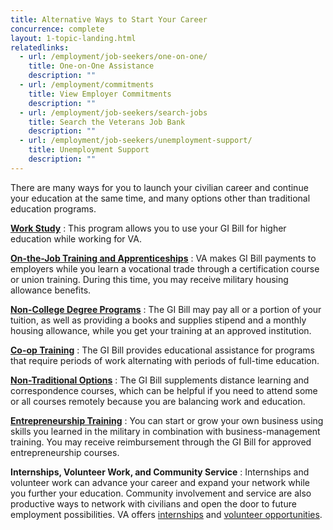 ```yaml
---
title: Alternative Ways to Start Your Career
concurrence: complete
layout: 1-topic-landing.html
relatedlinks:
  - url: /employment/job-seekers/one-on-one/
    title: One-on-One Assistance
    description: ""      
  - url: /employment/commitments
    title: View Employer Commitments
    description: ""        
  - url: /employment/job-seekers/search-jobs
    title: Search the Veterans Job Bank
    description: ""
  - url: /employment/job-seekers/unemployment-support/
    title: Unemployment Support
    description: ""
---
```


There are many ways for you to launch your civilian career and continue your education at the same time, and many options other than traditional education programs.

[**Work Study**](/education/work-learn/workstudy/)
: This program allows you to use your GI Bill for higher education while working for VA.

[**On-the-Job Training and Apprenticeships**](/education/work-learn/job-and-apprenticeship/)
: VA makes GI Bill payments to employers while you learn a vocational trade through a certification course or union training. During this time, you may receive military housing allowance benefits. 

[**Non-College Degree Programs**](/education/work-learn/non-college-degree-program/)
: The GI Bill may pay all or a portion of your tuition, as well as providing a books and supplies stipend and a monthly housing allowance, while you get your training at an approved institution. 

[**Co-op Training**](/education/work-learn/co-op-training/)
: The GI Bill provides educational assistance for programs that require periods of work alternating with periods of full-time education.

[**Non-Traditional Options**](/education/work-learn/non-traditional/)
: The GI Bill supplements distance learning and correspondence courses, which can be helpful if you need to attend some or all courses remotely because you are balancing work and education.

[**Entrepreneurship Training**](/education/advanced-training-and-certifications/entrepreneurship-training/)
: You can start or grow your own business using skills you learned in the military in combination with business-management training. You may receive reimbursement through the GI Bill for approved entrepreneurship courses.

**Internships, Volunteer Work, and Community Service**
: Internships and volunteer work can advance your career and expand your network while you further your education. Community involvement and service are also productive ways to network with civilians and open the door to future employment possibilities. VA offers [internships](http://mycareeratva.va.gov/library/55) and [volunteer opportunities](http://www.volunteer.va.gov/).
